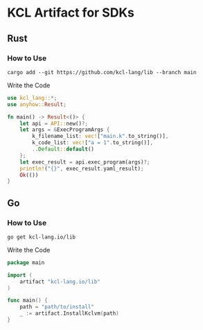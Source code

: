 # KCL Artifact for SDKs

## Rust

### How to Use

```shell
cargo add --git https://github.com/kcl-lang/lib --branch main
```

Write the Code

```rust
use kcl_lang::*;
use anyhow::Result;

fn main() -> Result<()> {
    let api = API::new()?;
    let args = &ExecProgramArgs {
        k_filename_list: vec!["main.k".to_string()],
        k_code_list: vec!["a = 1".to_string()],
        ..Default::default()
    };
    let exec_result = api.exec_program(args)?;
    println!("{}", exec_result.yaml_result);
    Ok(())
}
```

## Go

### How to Use

```shell
go get kcl-lang.io/lib
```

Write the Code

```go
package main

import (
	artifact "kcl-lang.io/lib"
)

func main() {
    path = "path/to/install"
    _ := artifact.InstallKclvm(path)
}
```
